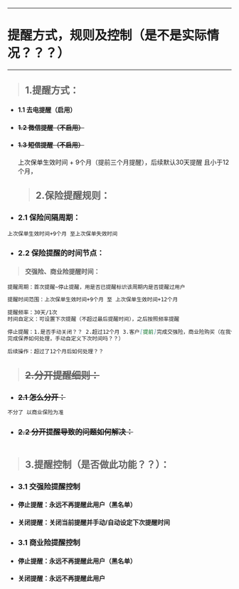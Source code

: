 
---

# 提醒方式，规则及控制（是不是实际情况？？？）

---

> ## 1.提醒方式：

* #### 1.1 去电提醒（启用）
* #### ~~1.2 微信提醒（不启用）~~
* #### ~~1.3 短信提醒（不启用）~~

  上次保单生效时间 + 9个月（提前三个月提醒），后续默认30天提醒 且小于12个月，

  > ## 2.保险提醒规则：

* ### 2.1 保险间隔周期：

```
上次保单生效时间+9个月 至上次保单失效时间
```

* ### 2.2 保险提醒的时间节点：

> #### 交强险、商业险提醒时间：

```markdown
提醒周期：首次提醒~停止提醒，用是否已提醒标识该周期内是否提醒过用户

提醒时间范围：上次保单生效时间+9个月 至 上次保单生效时间+12个月

提醒频率：30天/1次
时间自定义：可设置下次提醒（不超过最后提醒时间），之后按照频率提醒

停止提醒：1.是否手动关闭？？ 2.超过12个月 3.客户[提前]完成交强险，商业险购买（在我们店完成保养，在别人店
完成保养如何处理，手动自定义下次时间吗？？）

后续操作：超过了12个月后如何处理？？
```

> ## ~~2.分开提醒细则：~~

* ### ~~2.1 怎么分开：~~

```markdown
不分了 以商业保险为准
```

* ### ~~2.2 分开提醒导致的问题如何解决：~~

```markdown

```

> ## 3.提醒控制（是否做此功能？？）：

* ### 3.1 交强险提醒控制
* #### 停止提醒：永远不再提醒此用户（黑名单）
* #### 关闭提醒：关闭当前提醒并手动/自动设定下次提醒时间
* ### 3.1 商业险提醒控制
* #### 停止提醒：永远不再提醒此用户（黑名单）
* #### 关闭提醒：永远不再提醒此用户



